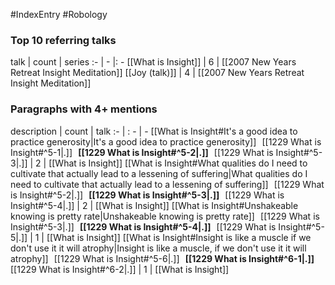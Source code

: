 #IndexEntry #Robology

### Top 10 referring talks
talk | count | series
:- | - |: -
[[What is Insight]] | 6 | [[2007 New Years Retreat Insight Meditation]]
[[Joy (talk)]] | 4 | [[2007 New Years Retreat Insight Meditation]]

### Paragraphs with 4+ mentions
description | count | talk
:- | : - | -
[[What is Insight#It's a good idea to practice generosity\|It's a good idea to practice generosity]] &nbsp;&nbsp;[[1229 What is Insight#^5-1\|.]] &nbsp; **[[1229 What is Insight#^5-2\|.]]** &nbsp; [[1229 What is Insight#^5-3\|.]] | 2 | [[What is Insight]]
[[What is Insight#What qualities do I need to cultivate that actually lead to a lessening of suffering\|What qualities do I need to cultivate that actually lead to a lessening of suffering]] &nbsp;&nbsp;[[1229 What is Insight#^5-2\|.]] &nbsp; **[[1229 What is Insight#^5-3\|.]]** &nbsp; [[1229 What is Insight#^5-4\|.]] | 2 | [[What is Insight]]
[[What is Insight#Unshakeable knowing is pretty rate\|Unshakeable knowing is pretty rate]] &nbsp;&nbsp;[[1229 What is Insight#^5-3\|.]] &nbsp; **[[1229 What is Insight#^5-4\|.]]** &nbsp; [[1229 What is Insight#^5-5\|.]] | 1 | [[What is Insight]]
[[What is Insight#Insight is like a muscle if we don't use it it will atrophy\|Insight is like a muscle, if we don't use it it will atrophy]] &nbsp;&nbsp;[[1229 What is Insight#^5-6\|.]] &nbsp; **[[1229 What is Insight#^6-1\|.]]** &nbsp; [[1229 What is Insight#^6-2\|.]] | 1 | [[What is Insight]]

